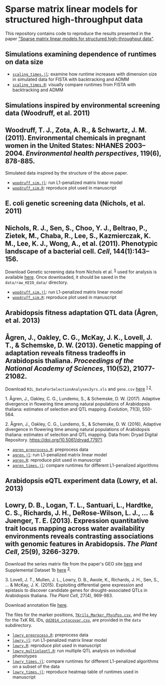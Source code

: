 # Sparse matrix linear models for structured high-throughput data

This repository contains code to reproduce the results presented in the paper ["Sparse matrix linear models for structured high-throughput data"](https://arxiv.org/abs/1712.05767). 


## Simulations examining dependence of runtimes on data size

- [`scaling_times.jl`](code/scaling_times.jl): examine how runtime increases with dimension size in simulated data for FISTA with backtracking and ADMM
- [`scaling_times.R`](code/scaling_times.R): visually compare runtimes from FISTA with backtracking and ADMM


## Simulations inspired by environmental screening data (Woodruff, et al. 2011)

Woodruff, T. J., Zota, A. R., & Schwartz, J. M. (2011). Environmental chemicals in pregnant women in the United States: NHANES 2003–2004. *Environmental health perspectives*, 119(6), 878-885.
---

Simulated data inspired by the structure of the above paper.

- [`woodruff_sim.jl`](code/woodruff_sim.jl): run L1-penalized matrix linear model
- [`woodruff_sim.R`](code/woodruff_sim.R): reproduce plot used in manuscript

## E. coli genetic screening data (Nichols, et al. 2011)

Nichols, R. J., Sen, S., Choo, Y. J., Beltrao, P., Zietek, M., Chaba, R., Lee, S., Kazmierczak, K. M., Lee, K. J., Wong, A., et al. (2011). Phenotypic landscape of a bacterial cell. *Cell*, 144(1):143–156. 
---

Download Genetic screening data from Nichols et al. <sup>[5](#myfootnote5)</sup> used for analysis is available [here](https://figshare.com/s/f7da693dee83595eafd7). Once downloaded, it should be saved in the `data/raw_KEIO_data/` directory. 

- [`woodruff_sim.jl`](code/woodruff_sim.jl): run L1-penalized matrix linear model
- [`woodruff_sim.R`](code/woodruff_sim.R): reproduce plot used in manuscript


## Arabidopsis fitness adaptation QTL data (Ågren, et al. 2013)

Ågren, J., Oakley, C. G., McKay, J. K., Lovell, J. T., & Schemske, D. W. (2013). Genetic mapping of adaptation reveals fitness tradeoffs in Arabidopsis thaliana. *Proceedings of the National Academy of Sciences*, 110(52), 21077-21082.
---

Download `RIL_DataForSelectionAnalyses3yrs.xls` and `geno.csv` [here](https://datadryad.org/resource/doi:10.5061/dryad.77971) <sup>[1](#myfootnote1)</sup> <sup>[2](#myfootnote2)</sup>. 

<a name="myfootnote1">1</a>. Ågren, J., Oakley, C. G., Lundemo, S., & Schemske, D. W. (2017). Adaptive divergence in flowering time among natural populations of Arabidopsis thaliana: estimates of selection and QTL mapping. *Evolution*, 71(3), 550-564.

<a name="myfootnote2">2</a>. Ågren, J., Oakley, C. G., Lundemo, S., & Schemske, D. W. (2016), Adaptive divergence in flowering time among natural populations of Arabidopsis thaliana: estimates of selection and QTL mapping. Data from: Dryad Digital Repository. https://doi.org/10.5061/dryad.77971.

- [`agren_preprocess.R`](code/agren_preprocess.R): preprocess data
- [`agren.jl`](code/agren.jl): run L1-penalized matrix linear model
- [`agren.R`](code/agren.R): reproduce plot used in manuscript
- [`agren_times.jl`](code/agren_times.jl): compare runtimes for different L1-penalized algorithms


## Arabidopsis eQTL experiment data (Lowry, et al. 2013)

Lowry, D. B., Logan, T. L., Santuari, L., Hardtke, C. S., Richards, J. H., DeRose-Wilson, L. J., ... & Juenger, T. E. (2013). Expression quantitative trait locus mapping across water availability environments reveals contrasting associations with genomic features in Arabidopsis. *The Plant Cell*, 25(9), 3266-3279.
---

Download the series matrix file from the paper's GEO site [here](https://www.ncbi.nlm.nih.gov/geo/query/acc.cgi?acc=GSE42408) and Supplemental Dataset 1b [here](http://www.plantcell.org/content/27/4/969/tab-figures-data) <sup>[3](#myfootnote3)</sup>. 

<a name="myfootnote3">3</a>. Lovell, J. T., Mullen, J. L., Lowry, D. B., Awole, K., Richards, J. H., Sen, S., ... & McKay, J. K. (2015). Exploiting differential gene expression and epistasis to discover candidate genes for drought-associated QTLs in Arabidopsis thaliana. *The Plant Cell*, 27(4), 969-983.

Download annotation file [here](https://www.arabidopsis.org/download_files/Genes/TAIR10_genome_release/TAIR10_gff3/TAIR10_GFF3_genes.gff).

The files for the marker positions, [`TKrils_Marker_PhysPos.csv`](data/TKrils_Marker_PhysPos.csv), and the key for the TxK RIL IDs, [`dd2014_cytocovar.csv`](data/dd2014_cytocovar.csv), are provided in the `data` subdirectory.

- [`lowry_preprocess.R`](code/lowry_preprocess.R): preprocess data
- [`lowry.jl`](code/lowry.jl): run L1-penalized matrix linear model
- [`lowry.R`](code/lowry.R): reproduce plot used in manuscript
- [`lowry_multipleqtl.R`](code/lowry_multipleqtl.R): run multiple QTL analysis on individual phenotypes
- [`lowry_times.jl`](code/agren_times.jl): compare runtimes for different L1-penalized algorithms on a subset of the data
- [`lowry_times.jl`](code/agren_times.jl): reproduce heatmap table of runtimes used in manuscript
